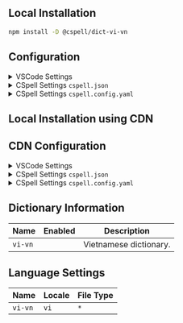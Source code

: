 ## Local Installation

```sh
npm install -D @cspell/dict-vi-vn
```

## Configuration

<details>
<summary>VSCode Settings</summary>

Add the following to your VSCode settings:

**`.vscode/settings.json`**

```jsonc
{
  "cSpell.import": ["@cspell/dict-vi-vn/cspell-ext.json"],
  "cSpell.language": "vi",
}
```

</details>

<details>
<summary>CSpell Settings <code>cspell.json</code></summary>

**`cspell.json`**

```jsonc
{
  "import": ["@cspell/dict-vi-vn/cspell-ext.json"],
  "language": "vi",
}
```

</details>

<details>
<summary>CSpell Settings <code>cspell.config.yaml</code></summary>

**`cspell.config.yaml`**

```yaml
import:
  - '@cspell/dict-vi-vn/cspell-ext.json'
language: vi
```

</details>

## Local Installation using CDN

## CDN Configuration

<details>
<summary>VSCode Settings</summary>

Add the following to your VSCode settings:

**`.vscode/settings.json`**

```jsonc
{
  "cSpell.import": ["https://cdn.jsdelivr.net/npm/@cspell/dict-vi-vn@latest/cspell-ext.json/cspell-ext.json"],
  "cSpell.language": "vi",
}
```

</details>

<details>
<summary>CSpell Settings <code>cspell.json</code></summary>

**`cspell.json`**

```jsonc
{
  "import": ["https://cdn.jsdelivr.net/npm/@cspell/dict-vi-vn@latest/cspell-ext.json/cspell-ext.json"],
  "language": "vi",
}
```

</details>

<details>
<summary>CSpell Settings <code>cspell.config.yaml</code></summary>

**`cspell.config.yaml`**

```yaml
import:
  - https://cdn.jsdelivr.net/npm/@cspell/dict-vi-vn@latest/cspell-ext.json/cspell-ext.json
language: vi
```

</details>

## Dictionary Information

| Name    | Enabled | Description            |
| ------- | ------- | ---------------------- |
| `vi-vn` |         | Vietnamese dictionary. |

## Language Settings

| Name    | Locale | File Type |
| ------- | ------ | --------- |
| `vi-vn` | `vi`   | `*`       |
